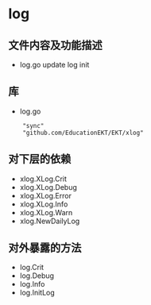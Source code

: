# log
## 文件内容及功能描述
* log.go
update log init

## 库
* log.go
```
	"sync"
	"github.com/EducationEKT/EKT/xlog"
```

## 对下层的依赖
* xlog.XLog.Crit
* xlog.XLog.Debug
* xlog.XLog.Error
* xlog.XLog.Info
* xlog.XLog.Warn
* xlog.NewDailyLog

## 对外暴露的方法
* log.Crit
* log.Debug
* log.Info
* log.InitLog

